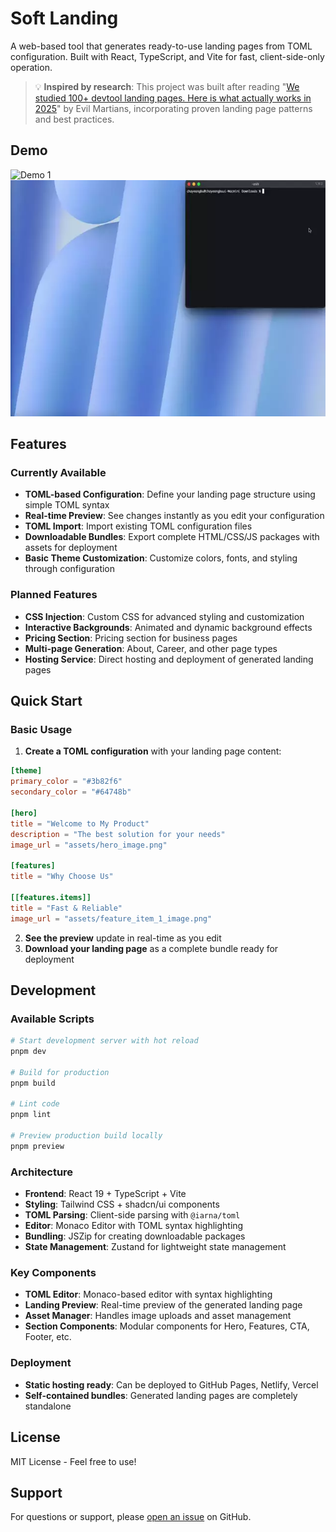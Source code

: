# Soft Landing

A web-based tool that generates ready-to-use landing pages from TOML configuration. Built with React, TypeScript, and Vite for fast, client-side-only operation.

> 💡 **Inspired by research**: This project was built after reading "[We studied 100+ devtool landing pages. Here is what actually works in 2025](https://evilmartians.com/chronicles/we-studied-100-devtool-landing-pages-here-is-what-actually-works-in-2025)" by Evil Martians, incorporating proven landing page patterns and best practices.

## Demo

<img src=".github/images/demo1.webp" alt="Demo 1" width="600">

<img src=".github/images/demo2.webp" alt="Demo 2" width="600">

## Features

### Currently Available

- **TOML-based Configuration**: Define your landing page structure using simple TOML syntax
- **Real-time Preview**: See changes instantly as you edit your configuration
- **TOML Import**: Import existing TOML configuration files
- **Downloadable Bundles**: Export complete HTML/CSS/JS packages with assets for deployment
- **Basic Theme Customization**: Customize colors, fonts, and styling through configuration

### Planned Features

- **CSS Injection**: Custom CSS for advanced styling and customization
- **Interactive Backgrounds**: Animated and dynamic background effects
- **Pricing Section**: Pricing section for business pages
- **Multi-page Generation**: About, Career, and other page types
- **Hosting Service**: Direct hosting and deployment of generated landing pages

## Quick Start

### Basic Usage

1. **Create a TOML configuration** with your landing page content:

```toml
[theme]
primary_color = "#3b82f6"
secondary_color = "#64748b"

[hero]
title = "Welcome to My Product"
description = "The best solution for your needs"
image_url = "assets/hero_image.png"

[features]
title = "Why Choose Us"

[[features.items]]
title = "Fast & Reliable"
image_url = "assets/feature_item_1_image.png"
```

2. **See the preview** update in real-time as you edit
3. **Download your landing page** as a complete bundle ready for deployment

## Development

### Available Scripts

```bash
# Start development server with hot reload
pnpm dev

# Build for production
pnpm build

# Lint code
pnpm lint

# Preview production build locally
pnpm preview
```

### Architecture

- **Frontend**: React 19 + TypeScript + Vite
- **Styling**: Tailwind CSS + shadcn/ui components
- **TOML Parsing**: Client-side parsing with `@iarna/toml`
- **Editor**: Monaco Editor with TOML syntax highlighting
- **Bundling**: JSZip for creating downloadable packages
- **State Management**: Zustand for lightweight state management

### Key Components

- **TOML Editor**: Monaco-based editor with syntax highlighting
- **Landing Preview**: Real-time preview of the generated landing page
- **Asset Manager**: Handles image uploads and asset management
- **Section Components**: Modular components for Hero, Features, CTA, Footer, etc.

### Deployment

- **Static hosting ready**: Can be deployed to GitHub Pages, Netlify, Vercel
- **Self-contained bundles**: Generated landing pages are completely standalone

## License

MIT License - Feel free to use!

## Support

For questions or support, please [open an issue](../../issues) on GitHub.
